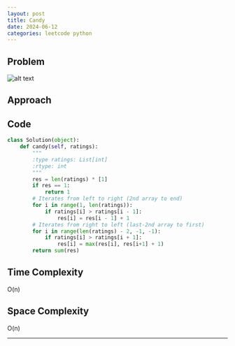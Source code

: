 ```yaml
---
layout: post
title: Candy
date: 2024-06-12
categories: leetcode python
---
```


## Problem
![alt text](/blog/public/img/Candy.png)

## Approach


## Code
```python
class Solution(object):
    def candy(self, ratings):
        """
        :type ratings: List[int]
        :rtype: int
        """
        res = len(ratings) * [1]
        if res == 1:
            return 1
        # Iterates from left to right (2nd array to end)
        for i in range(1, len(ratings)):
            if ratings[i] > ratings[i - 1]:
                res[i] = res[i - 1] + 1
        # Iterates from right to left (last-2nd array to first)
        for i in range(len(ratings) - 2, -1, -1):
            if ratings[i] > ratings[i + 1]:
                res[i] = max(res[i], res[i+1] + 1)
        return sum(res)            
```

## Time Complexity
O(n)
> 

## Space Complexity
O(n)
> 

---